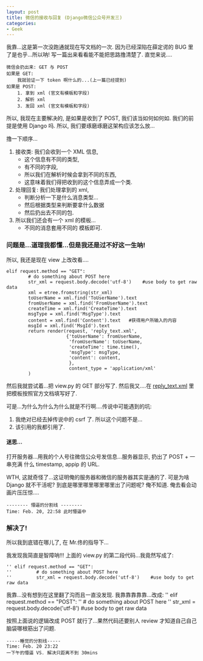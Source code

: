 ```yaml
---
layout: post
title: 微信的接收与回复 (Django微信公众号开发三)
categories:
- Geek
---
```


我靠…这是第一次没跑通就现在写文档的一次. 因为已经深陷在薛定谔的 BUG 里了是也乎...所以呐! 写一篇出来看看能不能把思路撸清楚了.  直觉来说....

	微信会扔出来: GET 与 POST
	如果是 GET:
	    我就验证一下 token 啊什么的...(上一篇已经提到)
	如果是 POST:
	    1. 拿到 xml (官文有模板和字段)
	    2. 解析 xml
	    3. 发回 xml (官文有模板和字段)

所以, 我现在主要解决的, 是如果是收到了 POST, 我们该当如何如何如. 我们的前提是使用 Django 吗. 所以, 我们要琢磨琢磨这架构应该怎么放...

撸一下顺序...

1. 接收类: 我们会收到一个 XML 信息, 
	* 这个信息有不同的类型, 
	* 有不同的字段, 
	* 所以我们在解析时候会拿到不同的东西, 
	* 这意味着我们得把收到的这个信息弄成一个类.
2.  处理回复: 我们处理拿到的 xml,
	* 判断分析一下是什么消息类型...
	* 然后根据类型来判断要拿什么数据
	* 然后扔出去不同的包.
3. 所以我们还会有一个 xml 的模板…
	* 不同的消息套用不同的 模板即可.


### 问题是…道理我都懂...但是我还是过不好这一生呐!
所以, 我还是现在 view 上改改看....

	elif request.method == "GET":
	        # do something about POST here
	        str_xml = request.body.decode('utf-8')    #use body to get raw data
	        xml = etree.fromstring(str_xml)            
	        toUserName = xml.find('ToUserName').text
	        fromUserName = xml.find('FromUserName').text
	        createTime = xml.find('CreateTime').text
	        msgType = xml.find('MsgType').text
	        content = xml.find('Content').text   #获得用户所输入的内容
	        msgId = xml.find('MsgId').text
	        return render(request, 'reply_text.xml',
	                      {'toUserName': fromUserName,
	                       'fromUserName': toUserName,
	                       'createTime': time.time(),
	                       'msgType': msgType,
	                       'content': content,
	                       },
	                       content_type = 'application/xml'
	        )
 
然后我就尝试着…把 view.py 的 GET 部分写了. 然后我又....在 [reply_text.xml][1] 里把模板按照官方文档填写好了. 

 
可是...为什么为什么为什么就是不行啊....传说中可能遇到的坑:
1. 我绝对已经去掉传说中的 csrf 了. 所以这个问题不是...
2. 该引用的我都引用了. 
#### 迷思…

打开服务器…用我的个人号往微信公众号发信息...服务器显示, 扔出了 POST + 一串充满 什么 timestamp, appip 的 URL.

 WTH, 这就奇怪了…这证明俺的服务器和微信的服务器其实是通的了. 可是为啥 Django 就不干活呢? 到底是哪里哪里哪里哪里出了问题呢? 俺不知道. 俺去看会动画片压压惊....   

	-------- 懵逼的分割线 --------
	Time: Feb. 20, 22:58 此时懵逼中

### 解决了!

所以我到底错在哪儿了, 在 Mr.佟的指导下…

我发现我简直是智障呐!!! 上面的 view.py  的第二段代码…我竟然写成了:

	'' elif request.method == "GET":
	''         # do something about POST here
	''         str_xml = request.body.decode('utf-8')    #use body to get raw data

我靠…没有想到在这里翻了沟而且一直没发现. 我靠靠靠靠靠…改成:
	'' elif request.method == "POST":
	''         # do something about POST here
	''         str_xml = request.body.decode('utf-8')    #use body to get raw data

按照上面说的逻辑改成 POST 就行了…果然代码还要别人 review 才知道自己自己脑袋哪根筋出了问题. 

	-----睡觉的分割线-----
	Time: Feb. 20 23:22 
	一下午的懵逼 VS. 解决只距离不到 30mins

[1]:	https://github.com/YixuanFranco/wx/blob/master/mysite/wechat/templates/reply_text.xml